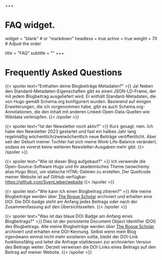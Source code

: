 +++
# FAQ widget.
widget = "blank"  # or "markdown"
headless = true
active = true
weight = 70  # Adjust the order

title = "FAQ"
subtitle = ""
+++

# Frequently Asked Questions

{{< spoiler text="Enthalten deine Blogbeiträge Metadaten?" >}}
Ja! Neben den Standard-Metadaten-Eigenschaften gibt es einen JSON-LD-Frame, der mit jedem Blogbeitrag ausgeliefert wird.
Er enthält Standard-Metadaten, die von Hugo gemäß Schema.org konfiguriert wurden.
Basierend auf einigen Erweiterungen, die ich vorgenommen habe, gibt es auch Schema.org-Annotationen, die den Inhalt mit
anderen Linked-Open-Data-Quellen wie Wikidata verknüpfen.
{{< /spoiler >}}

{{< spoiler text="Ist der Newsletter noch aktiv?" >}} 
Kurz gesagt: nein. Ich habe den Newsletter 2023 gestartet und fast ein halbes Jahr lang regelmäßig wöchentlich/zweiwöchentlich neue Beiträge veröffentlicht.
Aber seit der Geburt meiner Tochter hat sich meine Work-Life-Balance verändert, sodass es vorerst keine weiteren Newsletter-Ausgaben mehr gibt.
{{< /spoiler >}}

{{< spoiler text="Wie ist dieser Blog aufgebaut?" >}}
Ich verwende die Open-Source-Software Hugo und ihr akademisches Theme (wowchemy alias Hugo Blox), um statische HTML-Dateien zu erstellen.
Der Quellcode meiner Website ist auf GitHub verfügbar: https://github.com/SvenLieber/website
{{< /spoiler >}}

{{< spoiler text="Wie kann ich einen Blogbeitrag zitieren?" >}}
Alle meine Blogbeiträge werden über [The Rogue Scholar](https://rogue-scholar.org/) archiviert und erhalten eine DOI. Die DOI-badge steht am Anfang jedes Beitrags oder nach der Zusammenfassung auf den Übersichtsseiten.
{{< /spoiler >}}


{{< spoiler text="Was ist das blaue DOI-Badge am Anfang eines Blogbeitrags?" >}}
Dies ist der persistente Document Object Identifier (DOI) des Blogbeitrags.
Alle meine Blogbeiträge werden über [The Rogue Scholar](https://rogue-scholar.org/) archiviert und erhalten eine DOI-Kennung.
Selbst wenn mein Blog irgendwann einmal nicht mehr existieren sollte, bleibt der DOI-Link funktionsfähig und leitet die Anfrage stattdessen zur archivierten Version des Beitrags weiter.
Derzeit verweisen die DOI-Links eines Beitrags auf den Beitrag auf meiner Website.
{{< /spoiler >}} 


